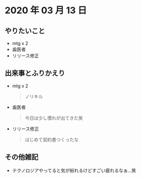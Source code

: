 # 2020 年 03 月 13 日

## やりたいこと

- mtg x 2
- 歯医者
- リリース修正

## 出来事とふりかえり

- mtg x 2
  > ノリキル
- 歯医者
  > 今日は少し慣れが出てきた笑
- リリース修正
  > はじめて契約書つくったな

## その他雑記

- テクノロジアやってると気が紛れるけどすごい疲れるなぁ...笑
